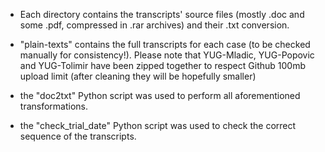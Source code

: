 * Each directory contains the transcripts' source files (mostly .doc and some .pdf, compressed in .rar archives) and their .txt conversion.

* "plain-texts" contains the full transcripts for each case (to be checked manually for consistency!).
Please note that YUG-Mladic, YUG-Popovic and YUG-Tolimir have been zipped together to respect Github 100mb upload limit (after cleaning they will be hopefully smaller)

* the "doc2txt" Python script was used to perform all aforementioned transformations.

* the "check_trial_date" Python script was used to check the correct sequence of the transcripts.

